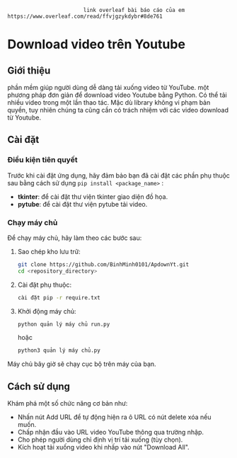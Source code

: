                             link overleaf bài báo cáo của em https://www.overleaf.com/read/ffvjgzykdybr#8de761
# Download video trên Youtube
## Giới thiệu
phần mềm giúp người dùng dễ dàng tải xuống video từ YouTube. một phương pháp đơn giản để download video Youtube bằng Python. 
Có thể tải nhiều video trong một lần thao tác. Mặc dù library không vi phạm bản quyền, tuy nhiên chúng ta cũng cần có trách nhiệm với các video download từ Youtube.
## Cài đặt

### Điều kiện tiên quyết

Trước khi cài đặt ứng dụng, hãy đảm bảo bạn đã cài đặt các phần phụ thuộc sau bằng cách sử dụng ```pip install <package_name>``` :

- **tkinter**: để cài đặt thư viện tkinter giao diện đồ họa.
- **pytube**: để cài đặt thư viện pytube tải video.
### Chạy máy chủ

Để chạy máy chủ, hãy làm theo các bước sau:

1. Sao chép kho lưu trữ:

    ``` bash
    git clone https://github.com/BinhMinh0101/ApdownYt.git
    cd <repository_directory>
    ```

2. Cài đặt phụ thuộc:

    ``` bash
    cài đặt pip -r require.txt
    ```

3. Khởi động máy chủ:
    ``` bash
    python quản lý máy chủ run.py
    ```
    hoặc
    ``` bash
    python3 quản lý máy chủ.py
    ```
Máy chủ bây giờ sẽ chạy cục bộ trên máy của bạn.

## Cách sử dụng

Khám phá một số chức năng cơ bản như:
- Nhấn nút Add URL để tự động hiện ra ô URL có nút delete xóa nếu muốn.
- Chấp nhận đầu vào URL video YouTube thông qua trường nhập.
- Cho phép người dùng chỉ định vị trí tải xuống (tùy chọn).
- Kích hoạt tải xuống video khi nhấp vào nút "Download All".
